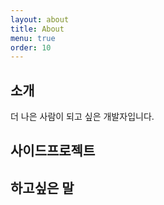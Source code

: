 ```yaml
---
layout: about
title: About
menu: true
order: 10
---
```


## 소개
  더 나은 사람이 되고 싶은 개발자입니다. 

## 사이드프로젝트


## 하고싶은 말


